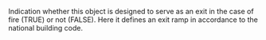 Indication whether this object is designed to serve as an exit in the case of fire (TRUE) or not (FALSE).
Here it defines an exit ramp in accordance to the national building code.
